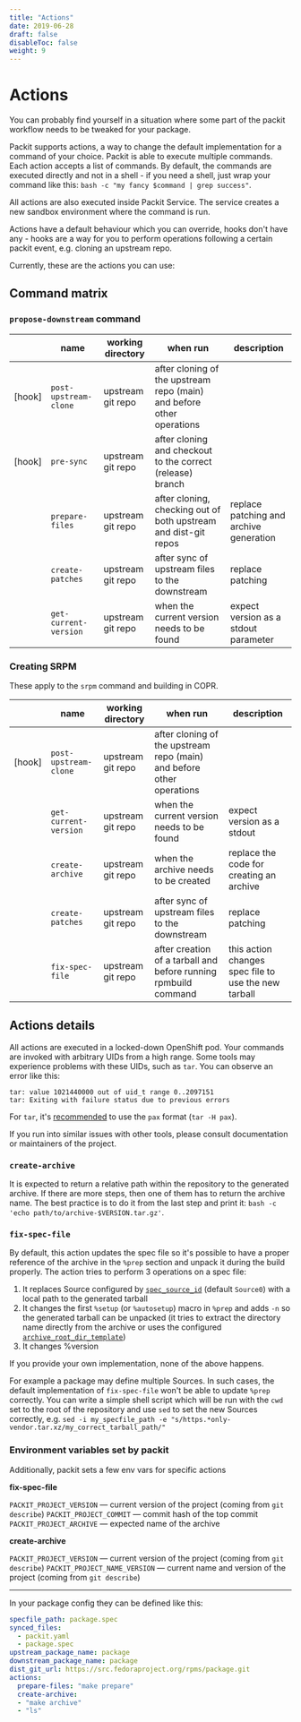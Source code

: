 ```yaml
---
title: "Actions"
date: 2019-06-28
draft: false
disableToc: false
weight: 9
---
```


# Actions

You can probably find yourself in a situation where some part of the packit workflow needs to be
tweaked for your package.

Packit supports actions, a way to change the default implementation for a command
of your choice.  Packit is able to execute multiple commands. Each action accepts
a list of commands. By default, the commands are executed directly and
not in a shell - if you need a shell, just wrap your command like this: `bash -c
"my fancy $command | grep success"`.

All actions are also executed inside Packit Service. The service
creates a new sandbox environment where the command is run.

Actions have a default behaviour which you can override, hooks don't have any -
hooks are a way for you to perform operations following a certain packit event,
e.g. cloning an upstream repo.

Currently, these are the actions you can use:

## Command matrix

### `propose-downstream` command

|        | name                  | working directory | when run                                                                          | description                               |
| ------ | --------------------- | ----------------- | --------------------------------------------------------------------------------  | ----------------------------------------- |
| [hook] | `post-upstream-clone` | upstream git repo | after cloning of the upstream repo (main) and before other operations             |                                           |
| [hook] | `pre-sync`            | upstream git repo | after cloning and checkout to the correct (release) branch                        |                                           |
|        | `prepare-files`       | upstream git repo | after cloning, checking out of both upstream and dist-git repos                   | replace patching and archive generation   |
|        | `create-patches`      | upstream git repo | after sync of upstream files to the downstream                                    | replace patching                          |                                         | replace the code for creating an archive  |
|        | `get-current-version` | upstream git repo | when the current version needs to be found                                        | expect version as a stdout parameter      |


### Creating SRPM

These apply to the `srpm` command and building in COPR.

|        | name                  | working directory | when run                                                                          | description                               |
| ------ | --------------------- | ----------------- | --------------------------------------------------------------------------------  | ----------------------------------------- |
| [hook] | `post-upstream-clone` | upstream git repo | after cloning of the upstream repo (main) and before other operations             |                                           |
|        | `get-current-version` | upstream git repo | when the current version needs to be found                                        | expect version as a stdout                |
|        | `create-archive`      | upstream git repo | when the archive needs to be created                                              | replace the code for creating an archive  |
|        | `create-patches`      | upstream git repo | after sync of upstream files to the downstream                                    | replace patching                          |
|        | `fix-spec-file`            | upstream git repo | after creation of a tarball and before running rpmbuild command                   | this action changes spec file to use the new tarball                          |

## Actions details

All actions are executed in a locked-down OpenShift pod. Your commands are
invoked with arbitrary UIDs from a high range. Some tools may experience
problems with these UIDs, such as `tar`. You can observe an error like this:
```
tar: value 1021440000 out of uid_t range 0..2097151
tar: Exiting with failure status due to previous errors
```

For `tar`, it's [recommended](https://github.com/packit/packit.dev/issues/192#issuecomment-729594207)
to use the `pax` format (`tar -H pax`).

If you run into similar issues with other tools, please consult documentation or maintainers of the project.

### `create-archive`

It is expected to return a relative path within the repository to the generated
archive. If there are more steps, then one of them has to return the archive
name. The best practice is to do it from the last step and print it: `bash -c
'echo path/to/archive-$VERSION.tar.gz'`.

### `fix-spec-file`

By default, this action updates the spec file so it's possible to have a proper
reference of the archive in the `%prep` section and unpack it during the build
properly. The action tries to perform 3 operations on a spec file:

1. It replaces Source configured by [`spec_source_id`](/docs/configuration/#spec_source_id) (default `Source0`) with a local path to the generated tarball
2. It changes the first `%setup` (or `%autosetup`) macro in `%prep` and adds `-n` so the generated
 tarball can be unpacked (it tries to extract the directory name directly from the archive
 or uses the configured [`archive_root_dir_template`](/docs/configuration#archive_root_dir_template))
3. It changes %version

If you provide your own implementation, none of the above happens.

For example a package may define multiple Sources. In such cases, the
default implementation of `fix-spec-file` won't be able to update `%prep`
correctly. You can write a simple shell script which will be run with the `cwd` set to
the root of the repository and use `sed` to set the new
Sources correctly, e.g. `sed -i my_specfile_path -e
"s/https.*only-vendor.tar.xz/my_correct_tarball_path/"`


### Environment variables set by packit

Additionally, packit sets a few env vars for specific actions

**fix-spec-file**

`PACKIT_PROJECT_VERSION` — current version of the project (coming from `git describe`)
`PACKIT_PROJECT_COMMIT` — commit hash of the top commit
`PACKIT_PROJECT_ARCHIVE` — expected name of the archive

**create-archive**

`PACKIT_PROJECT_VERSION` — current version of the project (coming from `git describe`)
`PACKIT_PROJECT_NAME_VERSION` — current name and version of the project (coming from `git describe`)


-----

In your package config they can be defined like this:

```yaml
specfile_path: package.spec
synced_files:
  - packit.yaml
  - package.spec
upstream_package_name: package
downstream_package_name: package
dist_git_url: https://src.fedoraproject.org/rpms/package.git
actions:
  prepare-files: "make prepare"
  create-archive:
  - "make archive"
  - "ls"
```
